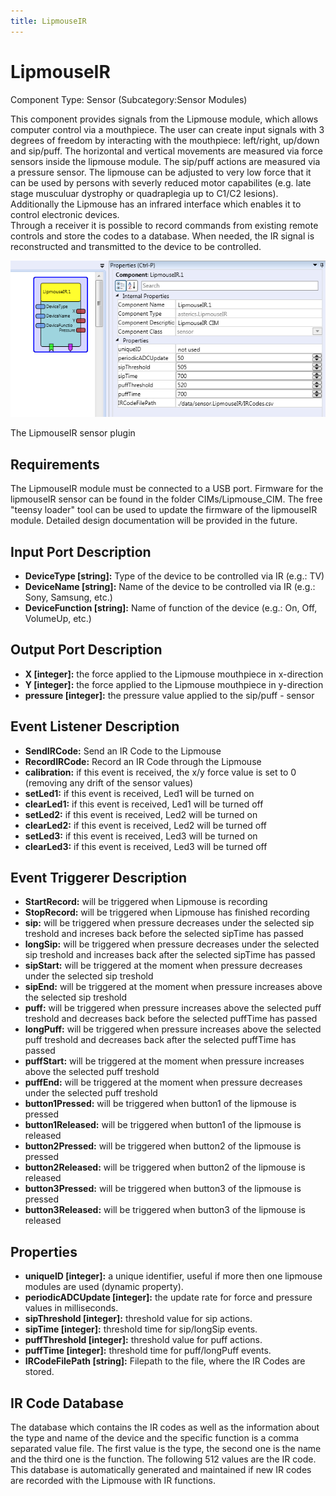 ```yaml
---
title: LipmouseIR
---
```


# LipmouseIR

Component Type: Sensor (Subcategory:Sensor Modules)

This component provides signals from the Lipmouse module, which allows computer control via a mouthpiece. The user can create input signals with 3 degrees of freedom by interacting with the mouthpiece: left/right, up/down and sip/puff. The horizontal and vertical movements are measured via force sensors inside the lipmouse module. The sip/puff actions are measured via a pressure sensor. The lipmouse can be adjusted to very low force that it can be used by persons with severly reduced motor capabilites (e.g. late stage musculuar dystrophy or quadraplegia up to C1/C2 lesions). Additionally the Lipmouse has an infrared interface which enables it to control electronic devices.  
Through a receiver it is possible to record commands from existing remote controls and store the codes to a database. When needed, the IR signal is reconstructed and transmitted to the device to be controlled.

![Screenshot: LipmouseIR plugin](./img/lipmouseir.png "Screenshot: LipmouseIR plugin")

The LipmouseIR sensor plugin

## Requirements

The LipmouseIR module must be connected to a USB port. Firmware for the lipmouseIR sensor can be found in the folder CIMs/Lipmouse\_CIM. The free "teensy loader" tool can be used to update the firmware of the lipmouseIR module. Detailed design documentation will be provided in the future.

## Input Port Description

*   **DeviceType \[string\]:** Type of the device to be controlled via IR (e.g.: TV)
*   **DeviceName \[string\]:** Name of the device to be controlled via IR (e.g.: Sony, Samsung, etc.)
*   **DeviceFunction \[string\]:** Name of function of the device (e.g.: On, Off, VolumeUp, etc.)

## Output Port Description

*   **X \[integer\]:** the force applied to the Lipmouse mouthpiece in x-direction
*   **Y \[integer\]:** the force applied to the Lipmouse mouthpiece in y-direction
*   **pressure \[integer\]:** the pressure value applied to the sip/puff - sensor

## Event Listener Description

*   **SendIRCode:** Send an IR Code to the Lipmouse
*   **RecordIRCode:** Record an IR Code through the Lipmouse
*   **calibration:** if this event is received, the x/y force value is set to 0 (removing any drift of the sensor values)
*   **setLed1:** if this event is received, Led1 will be turned on
*   **clearLed1:** if this event is received, Led1 will be turned off
*   **setLed2:** if this event is received, Led2 will be turned on
*   **clearLed2:** if this event is received, Led2 will be turned off
*   **setLed3:** if this event is received, Led3 will be turned on
*   **clearLed3:** if this event is received, Led3 will be turned off

## Event Triggerer Description

*   **StartRecord:** will be triggered when Lipmouse is recording
*   **StopRecord:** will be triggered when Lipmouse has finished recording
*   **sip:** will be triggered when pressure decreases under the selected sip treshold and increses back before the selected sipTime has passed
*   **longSip:** will be triggered when pressure decreases under the selected sip treshold and increases back after the selected sipTime has passed
*   **sipStart:** will be triggered at the moment when pressure decreases under the selected sip treshold
*   **sipEnd:** will be triggered at the moment when pressure increases above the selected sip treshold
*   **puff:** will be triggered when pressure increases above the selected puff treshold and decreases back before the selected puffTime has passed
*   **longPuff:** will be triggered when pressure increases above the selected puff treshold and decreases back after the selected puffTime has passed
*   **puffStart:** will be triggered at the moment when pressure increases above the selected puff treshold
*   **puffEnd:** will be triggered at the moment when pressure decreases under the selected puff treshold
*   **button1Pressed:** will be triggered when button1 of the lipmouse is pressed
*   **button1Released:** will be triggered when button1 of the lipmouse is released
*   **button2Pressed:** will be triggered when button2 of the lipmouse is pressed
*   **button2Released:** will be triggered when button2 of the lipmouse is released
*   **button3Pressed:** will be triggered when button3 of the lipmouse is pressed
*   **button3Released:** will be triggered when button3 of the lipmouse is released

## Properties

*   **uniqueID \[integer\]:** a unique identifier, useful if more then one lipmouse modules are used (dynamic property).
*   **periodicADCUpdate \[integer\]:** the update rate for force and pressure values in milliseconds.
*   **sipThreshold \[integer\]:** threshold value for sip actions.
*   **sipTime \[integer\]:** threshold time for sip/longSip events.
*   **puffThreshold \[integer\]:** threshold value for puff actions.
*   **puffTime \[integer\]:** threshold time for puff/longPuff events.
*   **IRCodeFilePath \[string\]:** Filepath to the file, where the IR Codes are stored.

## IR Code Database

The database which contains the IR codes as well as the information about the type and name of the device and the specific function is a comma separated value file. The first value is the type, the second one is the name and the third one is the function. The following 512 values are the IR code. This database is automatically generated and maintained if new IR codes are recorded with the Lipmouse with IR functions.